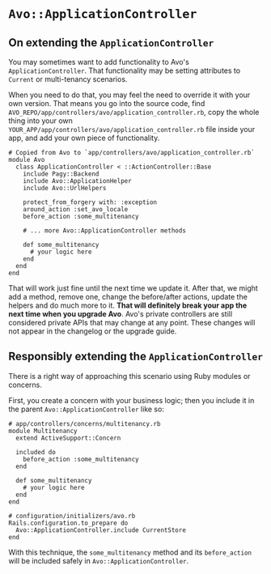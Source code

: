 # `Avo::ApplicationController`

## On extending the `ApplicationController`

You may sometimes want to add functionality to Avo's `ApplicationController`. That functionality may be setting attributes to `Current` or multi-tenancy scenarios.

When you need to do that, you may feel the need to override it with your own version. That means you go into the source code, find `AVO_REPO/app/controllers/avo/application_controller.rb`, copy the whole thing into your own `YOUR_APP/app/controllers/avo/application_controller.rb` file inside your app, and add your own piece of functionality.

```ruby{10,14-16}
# Copied from Avo to `app/controllers/avo/application_controller.rb`
module Avo
  class ApplicationController < ::ActionController::Base
    include Pagy::Backend
    include Avo::ApplicationHelper
    include Avo::UrlHelpers

    protect_from_forgery with: :exception
    around_action :set_avo_locale
    before_action :some_multitenancy

    # ... more Avo::ApplicationController methods

    def some_multitenancy
      # your logic here
    end
  end
end
```

That will work just fine until the next time we update it. After that, we might add a method, remove one, change the before/after actions, update the helpers and do much more to it.
**That will definitely break your app the next time when you upgrade Avo**. Avo's private controllers are still considered private APIs that may change at any point. These changes will not appear in the changelog or the upgrade guide.

## Responsibly extending the `ApplicationController`

There is a right way of approaching this scenario using Ruby modules or concerns.

First, you create a concern with your business logic; then you include it in the parent `Avo::ApplicationController` like so:

```ruby{5-7,9-11,15-18}
# app/controllers/concerns/multitenancy.rb
module Multitenancy
  extend ActiveSupport::Concern

  included do
    before_action :some_multitenancy
  end

  def some_multitenancy
    # your logic here
  end
end

# configuration/initializers/avo.rb
Rails.configuration.to_prepare do
  Avo::ApplicationController.include CurrentStore
end
```

With this technique, the `some_multitenancy` method and its `before_action` will be included safely in `Avo::ApplicationController`.
